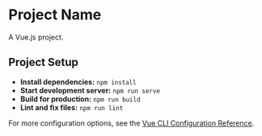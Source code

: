 # Project Name

A Vue.js project.

## Project Setup

- **Install dependencies:** `npm install`
- **Start development server:** `npm run serve`
- **Build for production:** `npm run build`
- **Lint and fix files:** `npm run lint`

For more configuration options, see the [Vue CLI Configuration Reference](https://cli.vuejs.org/config/).
